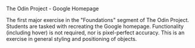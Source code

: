 The Odin Project - Google Homepage

The first major exercise in the "Foundations" segment of The Odin Project. Students are tasked with recreating the Google homepage. Functionality (including hover) is not required, nor is pixel-perfect accuracy. This is an exercise in general styling and positioning of objects.
